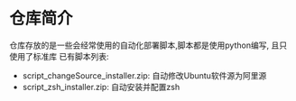# 仓库简介
仓库存放的是一些会经常使用的自动化部署脚本,脚本都是使用python编写, 且只使用了标准库
已有脚本列表:
- script_changeSource_installer.zip: 自动修改Ubuntu软件源为阿里源
- script_zsh_installer.zip: 自动安装并配置zsh